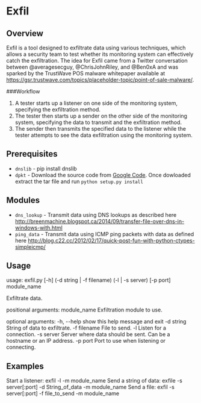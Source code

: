 Exfil
=====

Overview
--------
Exfil is a tool designed to exfiltrate data using various techniques, which allows a security team to test whether its monitoring system can effectively catch the exfiltration. The idea for Exfil came from a Twitter conversation between @averagesecguy, @ChrisJohnRiley, and @Ben0xA and was sparked by the TrustWave POS malware whitepaper available at https://gsr.trustwave.com/topics/placeholder-topic/point-of-sale-malware/.


###Workflow
1. A tester starts up a listener on one side of the monitoring system, specifying the exfiltration method.
2. The tester then starts up a sender on the other side of the monitoring system, specifying the data to transmit and the exfiltration method.
3. The sender then transmits the specified data to the listener while the tester attempts to see the data exfiltration using the monitoring system.


Prerequisites
-------------
* `dnslib` - pip install dnslib
* `dpkt` - Download the source code from [Google Code](https://code.google.com/p/dpkt/downloads/detail?name=dpkt-1.8.tar.gz). Once dowloaded extract the tar file and run `python setup.py install`


Modules
-------
* `dns_lookup` - Transmit data using DNS lookups as described here http://breenmachine.blogspot.ca/2014/09/transfer-file-over-dns-in-windows-with.html
* `ping_data` - Transmit data using ICMP ping packets with data as defined here http://blog.c22.cc/2012/02/17/quick-post-fun-with-python-ctypes-simpleicmp/


Usage
-----
usage: exfil.py [-h] (-d string | -f filename) (-l | -s server) [-p port] module_name

Exfiltrate data.

positional arguments:
  module_name  Exfiltration module to use.

optional arguments:
  -h, --help   show this help message and exit
  -d string    String of data to exfiltrate.
  -f filename  File to send.
  -l           Listen for a connection.
  -s server    Server where data should be sent. Can be a hostname
  or an IP address.
  -p port      Port to use when listening or connecting.


Examples
--------
Start a listener: exfil -l <port> -m module_name
Send a string of data: exfile -s server[:port] -d String_of_data -m module_name
Send a file: exfil -s server[:port] -f file_to_send -m module_name
